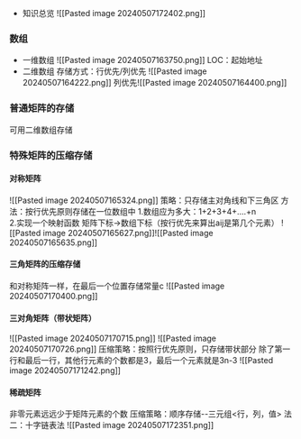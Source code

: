+ 知识总览
![[Pasted image 20240507172402.png]]
### 数组
+ 一维数组
![[Pasted image 20240507163750.png]]
LOC：起始地址
+ 二维数组
存储方式：行优先/列优先
![[Pasted image 20240507164222.png]]
列优先![[Pasted image 20240507164400.png]]
### 普通矩阵的存储　
可用二维数组存储
### 特殊矩阵的压缩存储
#### 对称矩阵
![[Pasted image 20240507165324.png]]
策略：只存储主对角线和下三角区
方法：按行优先原则存储在一位数组中
1.数组应为多大：1+2+3+4+....+n  
2.实现一个映射函数 矩阵下标->数组下标（按行优先来算出aij是第几个元素）
![[Pasted image 20240507165627.png]]![[Pasted image 20240507165635.png]]
#### 三角矩阵的压缩存储
和对称矩阵一样，在最后一个位置存储常量c
![[Pasted image 20240507170400.png]]
#### 三对角矩阵（带状矩阵）
![[Pasted image 20240507170715.png]]
![[Pasted image 20240507170726.png]]
压缩策略：按照行优先原则，只存储带状部分
除了第一行和最后一行，其他行元素的个数都是3，最后一个元素就是3n-3
![[Pasted image 20240507171242.png]]
#### 稀疏矩阵
非零元素远远少于矩阵元素的个数
压缩策略：顺序存储--三元组<行，列，值>
法二：十字链表法
![[Pasted image 20240507172351.png]]